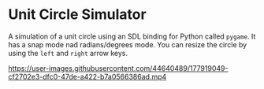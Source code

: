 # Unit Circle Simulator
A simulation of a unit circle using an SDL binding for Python called `pygame`. It has a snap mode nad radians/degrees mode. You can resize the circle by using the `left` and `right` arrow keys.



https://user-images.githubusercontent.com/44640489/177919049-cf2702e3-dfc0-47de-a422-b7a0566386ad.mp4

